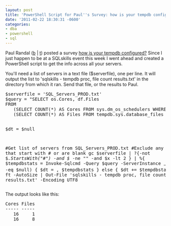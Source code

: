```yaml
---
layout: post
title: 'PowerShell Script for Paul''s Survey: how is your tempdb configured?'
date: '2011-02-22 18:30:31 -0600'
categories:
- dba
- powershell
- sql
---
```

<p>Paul Randal (<a href="http://sqlskills.com/BLOGS/PAUL/post/Survey-how-is-your-tempdb-configured.aspx">b</a> | <a href="http://twitter.com/paulrandal">t</a>) posted a survey <a href="http://sqlskills.com/BLOGS/PAUL/post/Survey-how-is-your-tempdb-configured.aspx">how is your tempdb configured?</a> Since I just happen to be at a SQLskills event this week I went ahead and created a PowerShell script to get the info across all your servers.</p>
<p>You'll need a list of servers in a text file ($serverfile), one per line. It will output the list to&nbsp;'sqlskills - tempdb proc, file count results.txt' in the directory from which it ran. Send that file, or the results to Paul.</p>
<pre lang="powershell">$serverfile = 'SQL_Servers_PROD.txt'
$query = "SELECT os.Cores, df.Files
FROM
   (SELECT COUNT(*) AS Cores FROM sys.dm_os_schedulers WHERE status = 'VISIBLE ONLINE') AS os,
   (SELECT COUNT(*) AS Files FROM tempdb.sys.database_files WHERE type_desc = 'ROWS') AS df;"

$dt = $null

#Get list of servers from SQL_Servers_PROD.txt
#Exclude any lines that start with # or are blank
gc $serverfile | ?{-not $_.StartsWith("#") -and $_ -ne "" -and $x -lt 2 } | %{
    $tempdbstats = Invoke-Sqlcmd -Query $query -ServerInstance $_ -SuppressProviderContextWarning
    if ($dt -eq $null) {
        $dt = , $tempdbstats
    } else {
        $dt += $tempdbstats
    }
}
$dt | ft -AutoSize | Out-File 'sqlskills - tempdb proc, file count results.txt' -Encoding UTF8</pre>
<p>The output looks like this:</p>
<pre>Cores Files
----- -----
   16     1
   16     8</pre>
